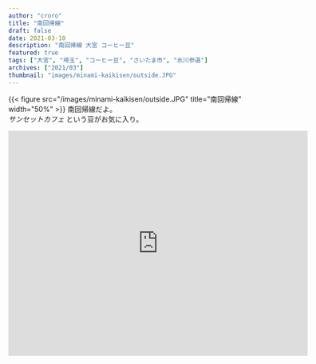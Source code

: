 ```yaml
---
author: "croro"
title: "南回帰線"
draft: false
date: 2021-03-10
description: "南回帰線 大宮 コーヒー豆"
featured: true
tags: ["大宮", "埼玉", "コーヒー豆", "さいたま市", "氷川参道"]
archives: ["2021/03"]
thumbnail: "images/minami-kaikisen/outside.JPG"
---
```


{{< figure src="/images/minami-kaikisen/outside.JPG" title="南回帰線" width="50%" >}}
南回帰線だよ。  
*サンセットカフェ* という豆がお気に入り。

<div>
    <iframe src="https://www.google.com/maps/embed?pb=!1m18!1m12!1m3!1d3231.882214524296!2d139.62904895112786!3d35.90090032540258!2m3!1f0!2f0!3f0!3m2!1i1024!2i768!4f13.1!3m3!1m2!1s0x6018c1131541d18d%3A0x380fcb42ef0f6111!2z5Y2X5Zue5biw57ea!5e0!3m2!1sja!2sjp!4v1615384512860!5m2!1sja!2sjp" width="600" height="450" style="border:0;" allowfullscreen="" loading="lazy"></iframe>
</div>

